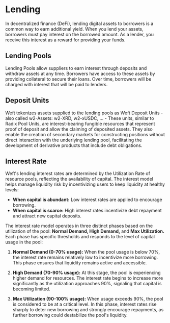 
# Lending

In decentralized finance (DeFi), lending digital assets to borrowers is a common way to earn additional yield. When you lend your assets, borrowers must pay interest on the borrowed amount. As a lender, you receive this interest as a reward for providing your funds.


## Lending Pools

Lending Pools allow suppliers to earn interest through deposits and withdraw assets at any time. Borrowers have access to these assets by providing collateral to secure their loans. Over time, borrowers will be charged with interest that will be paid to lenders. 


## Deposit Units

Weft tokenizes assets supplied to the lending pools as Weft Deposit Units - also called w2-Assets: w2-XRD, w2-xUSDC, ... - These units, similar to Radix Pool Units, are interest-bearing fungible resources that represent proof of deposit and allow the claiming of deposited assets. They also enable the creation of secondary markets for constructing positions without direct interaction with the underlying lending pool, facilitating the development of derivative products that include debt obligations.

## Interest Rate


Weft's lending interest rates are determined by the Utilization Rate of resource pools, reflecting the availability of capital. The interest model helps manage liquidity risk by incentivizing users to keep liquidity at healthy levels:

- **When capital is abundant:** Low interest rates are applied to encourage borrowing.
- **When capital is scarce:** High interest rates incentivize debt repayment and attract new capital deposits.


The interest rate model operates in three distinct phases based on the utilization of the pool: **Normal Demand, High Demand,** and **Max Utilization.** Each phase has specific thresholds and responds to the level of capital usage in the pool:

1. **Normal Demand (0-70% usage):** When the pool usage is below 70%, the interest rate remains relatively low to incentivize more borrowing. This phase ensures that liquidity remains active and accessible.

2. **High Demand (70-90% usage):** At this stage, the pool is experiencing higher demand for resources. The interest rate begins to increase more significantly as the utilization approaches 90%, signaling that capital is becoming limited.

3. **Max Utilization (90-100% usage):** When usage exceeds 90%, the pool is considered to be at a critical level. In this phase, interest rates rise sharply to deter new borrowing and strongly encourage repayments, as further borrowing could destabilize the pool's liquidity.


